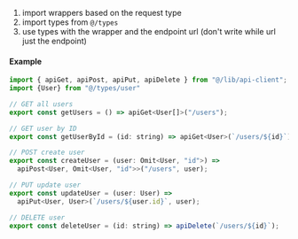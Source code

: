 1. import wrappers based on the request type
2. import types from `@/types`
3. use types with the wrapper and the endpoint url (don't write while url just the endpoint)

#### Example

```javascript
import { apiGet, apiPost, apiPut, apiDelete } from "@/lib/api-client";
import {User} from "@/types/user"

// GET all users
export const getUsers = () => apiGet<User[]>("/users");

// GET user by ID
export const getUserById = (id: string) => apiGet<User>(`/users/${id}`);

// POST create user
export const createUser = (user: Omit<User, "id">) =>
  apiPost<User, Omit<User, "id">>("/users", user);

// PUT update user
export const updateUser = (user: User) =>
  apiPut<User, User>(`/users/${user.id}`, user);

// DELETE user
export const deleteUser = (id: string) => apiDelete(`/users/${id}`);
```
